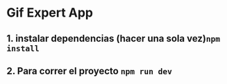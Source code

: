 # Gif Expert App

## 1. instalar dependencias (hacer una sola vez)``` npm install ```

## 2. Para correr el proyecto ``` npm run dev ```